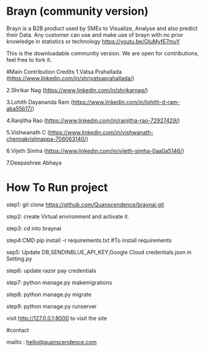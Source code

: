 # Brayn (community version)
Brayn is a B2B product used by SMEs to Visualize, Analyse and also predict their Data. Any customer can use and make use of brayn with no prior knowledge in statistics or technology
https://youtu.be/OluMyfE7muY

This is the  downloadable community version. We are open for contributions, feel free to fork it.



#Main Contribution Credits
1.Vatsa Prahallada (https://www.linkedin.com/in/shrivatsaprahallada/)

2.Shrikar Nag (https://www.linkedin.com/in/shrikarnag/)

3.Lohith Dayananda Ram (https://www.linkedin.com/in/lohith-d-ram-aba55b17/)

4.Ranjitha Rao (https://www.linkedin.com/in/ranjitha-rao-72927429/)

5.Vishwanath C (https://www.linkedin.com/in/vishwanath-chennakrishnappa-706063140/)

6.Vijeth Simha (https://www.linkedin.com/in/vijeth-simha-0aa0a5146/)

7.Deepashree Abhaya



# How To Run project

step1: git clone https://github.com/Quanscendence/braynai.git

step2: create Virtual environment and activate it.

step3: cd into braynai

step4:CMD pip install -r requirements.txt #To install requirements

sep5: Update  DB,SENDINBLUE_API_KEY,Google Cloud credentials.json in Setting.py  

step6:  update razor pay credentials 

step7: python manage.py makemigrations

step8: python manage.py migrate

step9: python manage.py runserver

visit http://127.0.0.1:8000 to visit the site

#contact 

mailto : hello@quanscendence.com
